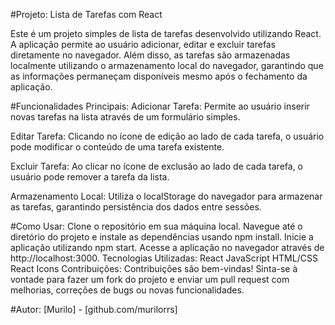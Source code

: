 #Projeto: Lista de Tarefas com React

Este é um projeto simples de lista de tarefas desenvolvido utilizando React. A aplicação permite ao usuário adicionar, editar e excluir tarefas diretamente no navegador. Além disso, as tarefas são armazenadas localmente utilizando o armazenamento local do navegador, garantindo que as informações permaneçam disponíveis mesmo após o fechamento da aplicação.

#Funcionalidades Principais:
Adicionar Tarefa: Permite ao usuário inserir novas tarefas na lista através de um formulário simples.

Editar Tarefa: Clicando no ícone de edição ao lado de cada tarefa, o usuário pode modificar o conteúdo de uma tarefa existente.

Excluir Tarefa: Ao clicar no ícone de exclusão ao lado de cada tarefa, o usuário pode remover a tarefa da lista.

Armazenamento Local: Utiliza o localStorage do navegador para armazenar as tarefas, garantindo persistência dos dados entre sessões.

#Como Usar:
Clone o repositório em sua máquina local.
Navegue até o diretório do projeto e instale as dependências usando npm install.
Inicie a aplicação utilizando npm start.
Acesse a aplicação no navegador através de http://localhost:3000.
Tecnologias Utilizadas:
React
JavaScript
HTML/CSS
React Icons
Contribuições:
Contribuições são bem-vindas! Sinta-se à vontade para fazer um fork do projeto e enviar um pull request com melhorias, correções de bugs ou novas funcionalidades.

#Autor:
[Murilo] - [github.com/murilorrs]